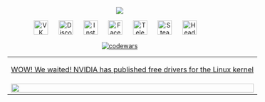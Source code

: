 <div align="center">
 
 <p align="center">
    <a href="https://github.com/Skyejk/"><img src="https://readme-typing-svg.herokuapp.com/?lines=Welcome_to_my_humble_home,wanderer.&font=Consolas%20Code&center=true&width=500&height=45&color=080&vCenter=true&size=20"></a>
  </p>

  <p align="center">
    <a href="https://vk.com/mitya_tihiy"><img width="32px" alt="VK" title="VK" src="https://github.com/Skyejk/Skyejk/blob/main/resources/vk.svg"></a>&#8287;&#8287;&#8287;&#8287;&#8287;
    <a href="https://discord.com/channels/999255160582832128"><img width="32px" alt="Discord" title="Discord" src="https://github.com/Skyejk/Skyejk/blob/main/resources/discord.svg"></a>&#8287;&#8287;&#8287;&#8287;&#8287;
    <a href="https://instagram/mitya_tihiy"><img width="32px" alt="Instagram" title="Instagram" src="https://github.com/Skyejk/Skyejk/blob/main/resources/instagram.svg"></a>&#8287;&#8287;&#8287;&#8287;&#8287;
    <a href="https://www.facebook.com/mitya.tihiy/"><img width="32px" alt="Facebook" title="Facebook" src="https://github.com/Skyejk/Skyejk/blob/main/resources/facebook.svg"></a>&#8287;&#8287;&#8287;&#8287;&#8287;
    <a href="https://t.me/mitya_tihiy"><img width="32px" alt="Telegram" title="Telegram" src="https://github.com/Skyejk/Skyejk/blob/main/resources/telegram.svg"></a>&#8287;&#8287;&#8287;&#8287;&#8287;
    <a href="https://steamcommunity.com/id/tokugava_norimura/"><img width="32px" alt="Steam" title="Steam" src="https://github.com/Skyejk/Skyejk/blob/main/resources/steam.svg"></a>&#8287;&#8287;&#8287;&#8287;&#8287;
    <a href="https://hh.ru/resume/3d840191ff090e00990039ed1f525a365a4c53"><img width="32px" alt="HeadHunter" title="HeadHunter" src="https://github.com/Skyejk/Skyejk/blob/main/resources/HeadHunter.png"></a>&#8287;&#8287;&#8287;&#8287;&#8287;
  </p>

[![codewars](https://www.codewars.com/users/Sky-to-piece/badges/large)](https://www.codewars.com/users/Skyejk)


<table width="100%" style="width: max-content;">
 <tbody width="100%">
  <tr>
   <td>
    <p align="center"><a href="https://www.linux.org.ru/news/hardware/16866420">WOW! We waited! NVIDIA has published free drivers for the Linux kernel</a></p>
   </td>
  </tr>
  <tr>
   <td>
    <img src="https://github.com/Sky-to-piece/Sky-to-piece/blob/main/resources/dance.gif" width="100%" height="100%"></img>
   </td>
  </tr>
 </tbody>
</table>
